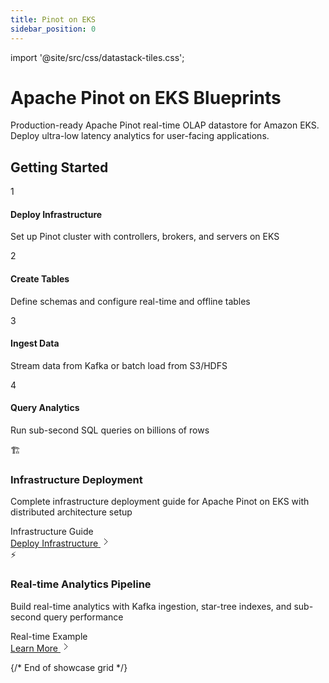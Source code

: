 ```yaml
---
title: Pinot on EKS
sidebar_position: 0
---
```


import '@site/src/css/datastack-tiles.css';

# Apache Pinot on EKS Blueprints

Production-ready Apache Pinot real-time OLAP datastore for Amazon EKS. Deploy ultra-low latency analytics for user-facing applications.

<div className="getting-started-header">

## Getting Started

<div className="steps-grid">

<div className="step-card">
<div className="step-number">1</div>
<div className="step-content">
<h4>Deploy Infrastructure</h4>
<p>Set up Pinot cluster with controllers, brokers, and servers on EKS</p>
</div>
</div>

<div className="step-card">
<div className="step-number">2</div>
<div className="step-content">
<h4>Create Tables</h4>
<p>Define schemas and configure real-time and offline tables</p>
</div>
</div>

<div className="step-card">
<div className="step-number">3</div>
<div className="step-content">
<h4>Ingest Data</h4>
<p>Stream data from Kafka or batch load from S3/HDFS</p>
</div>
</div>

<div className="step-card">
<div className="step-number">4</div>
<div className="step-content">
<h4>Query Analytics</h4>
<p>Run sub-second SQL queries on billions of rows</p>
</div>
</div>

</div>

</div>

<div className="showcase-grid">

<div className="showcase-card featured">
<div className="showcase-header">
<div className="showcase-icon">🏗️</div>
<div className="showcase-content">
<h3>Infrastructure Deployment</h3>
<p className="showcase-description">Complete infrastructure deployment guide for Apache Pinot on EKS with distributed architecture setup</p>
</div>
</div>
<div className="showcase-tags">
<span className="tag infrastructure">Infrastructure</span>
<span className="tag guide">Guide</span>
</div>
<div className="showcase-footer">
<a href="/data-on-eks/docs/datastacks/pinot-on-eks/infra" className="showcase-link">
<span>Deploy Infrastructure</span>
<svg className="arrow-icon" width="16" height="16" viewBox="0 0 16 16" fill="none">
<path d="M6 3l5 5-5 5" stroke="currentColor" strokeWidth="2" strokeLinecap="round" strokeLinejoin="round"/>
</svg>
</a>
</div>
</div>

<div className="showcase-card">
<div className="showcase-header">
<div className="showcase-icon">⚡</div>
<div className="showcase-content">
<h3>Real-time Analytics Pipeline</h3>
<p className="showcase-description">Build real-time analytics with Kafka ingestion, star-tree indexes, and sub-second query performance</p>
</div>
</div>
<div className="showcase-tags">
<span className="tag performance">Real-time</span>
<span className="tag guide">Example</span>
</div>
<div className="showcase-footer">
<a href="/data-on-eks/docs/datastacks/pinot-on-eks/realtime-analytics" className="showcase-link">
<span>Learn More</span>
<svg className="arrow-icon" width="16" height="16" viewBox="0 0 16 16" fill="none">
<path d="M6 3l5 5-5 5" stroke="currentColor" strokeWidth="2" strokeLinecap="round" strokeLinejoin="round"/>
</svg>
</a>
</div>
</div>

</div>

{/* End of showcase grid */}
